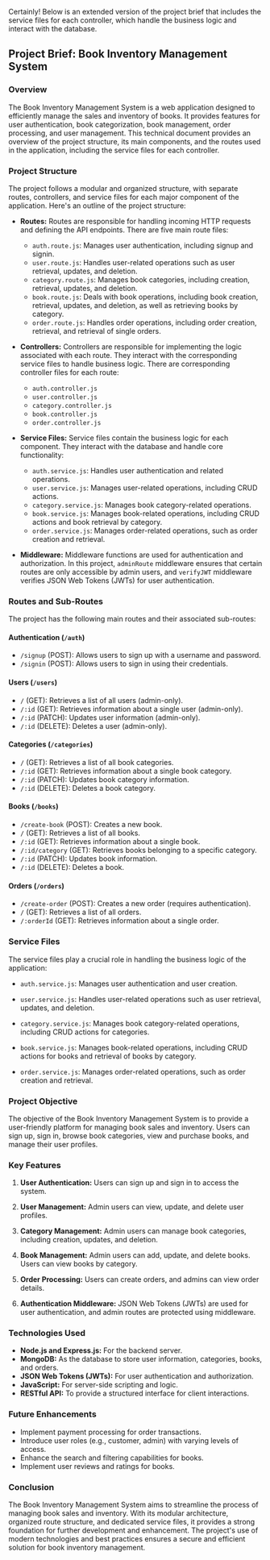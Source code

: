 Certainly! Below is an extended version of the project brief that includes the service files for each controller, which handle the business logic and interact with the database.

## Project Brief: Book Inventory Management System

### Overview

The Book Inventory Management System is a web application designed to efficiently manage the sales and inventory of books. It provides features for user authentication, book categorization, book management, order processing, and user management. This technical document provides an overview of the project structure, its main components, and the routes used in the application, including the service files for each controller.

### Project Structure

The project follows a modular and organized structure, with separate routes, controllers, and service files for each major component of the application. Here's an outline of the project structure:

- **Routes:** Routes are responsible for handling incoming HTTP requests and defining the API endpoints. There are five main route files:

  - `auth.route.js`: Manages user authentication, including signup and signin.
  - `user.route.js`: Handles user-related operations such as user retrieval, updates, and deletion.
  - `category.route.js`: Manages book categories, including creation, retrieval, updates, and deletion.
  - `book.route.js`: Deals with book operations, including book creation, retrieval, updates, and deletion, as well as retrieving books by category.
  - `order.route.js`: Handles order operations, including order creation, retrieval, and retrieval of single orders.

- **Controllers:** Controllers are responsible for implementing the logic associated with each route. They interact with the corresponding service files to handle business logic. There are corresponding controller files for each route:

  - `auth.controller.js`
  - `user.controller.js`
  - `category.controller.js`
  - `book.controller.js`
  - `order.controller.js`

- **Service Files:** Service files contain the business logic for each component. They interact with the database and handle core functionality:

  - `auth.service.js`: Handles user authentication and related operations.
  - `user.service.js`: Manages user-related operations, including CRUD actions.
  - `category.service.js`: Manages book category-related operations.
  - `book.service.js`: Manages book-related operations, including CRUD actions and book retrieval by category.
  - `order.service.js`: Manages order-related operations, such as order creation and retrieval.

- **Middleware:** Middleware functions are used for authentication and authorization. In this project, `adminRoute` middleware ensures that certain routes are only accessible by admin users, and `verifyJWT` middleware verifies JSON Web Tokens (JWTs) for user authentication.

### Routes and Sub-Routes

The project has the following main routes and their associated sub-routes:

#### Authentication (`/auth`)

- `/signup` (POST): Allows users to sign up with a username and password.
- `/signin` (POST): Allows users to sign in using their credentials.

#### Users (`/users`)

- `/` (GET): Retrieves a list of all users (admin-only).
- `/:id` (GET): Retrieves information about a single user (admin-only).
- `/:id` (PATCH): Updates user information (admin-only).
- `/:id` (DELETE): Deletes a user (admin-only).

#### Categories (`/categories`)

- `/` (GET): Retrieves a list of all book categories.
- `/:id` (GET): Retrieves information about a single book category.
- `/:id` (PATCH): Updates book category information.
- `/:id` (DELETE): Deletes a book category.

#### Books (`/books`)

- `/create-book` (POST): Creates a new book.
- `/` (GET): Retrieves a list of all books.
- `/:id` (GET): Retrieves information about a single book.
- `/:id/category` (GET): Retrieves books belonging to a specific category.
- `/:id` (PATCH): Updates book information.
- `/:id` (DELETE): Deletes a book.

#### Orders (`/orders`)

- `/create-order` (POST): Creates a new order (requires authentication).
- `/` (GET): Retrieves a list of all orders.
- `/:orderId` (GET): Retrieves information about a single order.

### Service Files

The service files play a crucial role in handling the business logic of the application:

- `auth.service.js`: Manages user authentication and user creation.

- `user.service.js`: Handles user-related operations such as user retrieval, updates, and deletion.

- `category.service.js`: Manages book category-related operations, including CRUD actions for categories.

- `book.service.js`: Manages book-related operations, including CRUD actions for books and retrieval of books by category.

- `order.service.js`: Manages order-related operations, such as order creation and retrieval.

### Project Objective

The objective of the Book Inventory Management System is to provide a user-friendly platform for managing book sales and inventory. Users can sign up, sign in, browse book categories, view and purchase books, and manage their user profiles.

### Key Features

1. **User Authentication:** Users can sign up and sign in to access the system.

2. **User Management:** Admin users can view, update, and delete user profiles.

3. **Category Management:** Admin users can manage book categories, including creation, updates, and deletion.

4. **Book Management:** Admin users can add, update, and delete books. Users can view books by category.

5. **Order Processing:** Users can create orders, and admins can view order details.

6. **Authentication Middleware:** JSON Web Tokens (JWTs) are used for user authentication, and admin routes are protected using middleware.

### Technologies Used

- **Node.js and Express.js:** For the backend server.
- **MongoDB:** As the database to store user information, categories, books, and orders.
- **JSON Web Tokens (JWTs):** For user authentication and authorization.
- **JavaScript:** For server-side scripting and logic.
- **RESTful API:** To provide a structured interface for client interactions.

### Future Enhancements

- Implement payment processing for order transactions.
- Introduce user roles (e.g., customer, admin) with varying levels of access.
- Enhance the search and filtering capabilities for books.
- Implement user reviews and ratings for books.

### Conclusion

The Book Inventory Management System aims to streamline the process of managing book sales and inventory. With its modular architecture, organized route structure, and dedicated service files, it provides a strong foundation for further development and enhancement. The project's use of modern technologies and best practices ensures a secure and efficient solution for book inventory management.